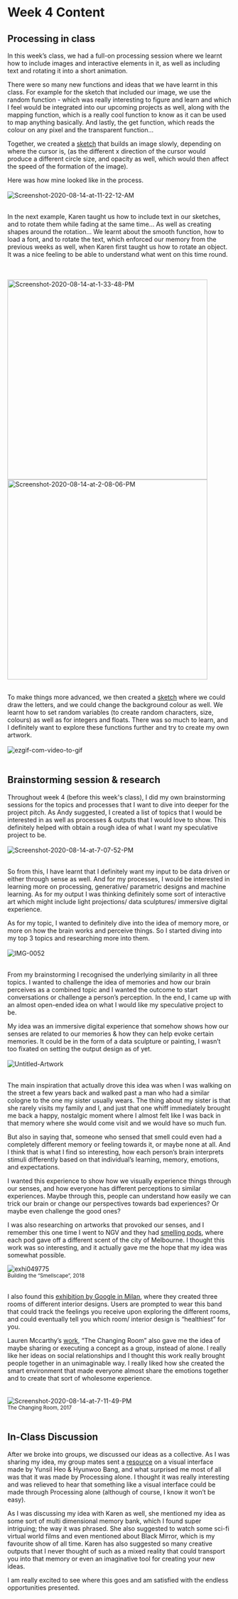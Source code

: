 # Week 4 Content

## Processing in class

In this week’s class, we had a full-on processing session where we learnt how to include images and interactive elements in it, as well as including text and rotating it into a short animation. 

There were so many new functions and ideas that we have learnt in this class. For example for the sketch that included our image, we use the random function - which was really interesting to figure and learn and which I feel would be integrated into our upcoming projects as well, along with the mapping function, which is a really cool function to know as it can be used to map anything basically. And lastly, the get function, which reads the colour on any pixel and the transparent function… 

Together, we created a [sketch](https://github.com/jinnilow/slavetoalgorithm/tree/master/Processing/photo_Jinni) that builds an image slowly, depending on where the cursor is, (as the different x direction of the cursor would produce a different circle size, and opacity as well, which would then affect the speed of the formation of the image).

Here was how mine looked like in the process. 
<br /> <br /> 
<img src="https://i.ibb.co/dthcVLd/Screenshot-2020-08-14-at-11-22-12-AM.png" alt="Screenshot-2020-08-14-at-11-22-12-AM" border="0">
<br /> <br /> 

In the next example, Karen taught us how to include text in our sketches, and to rotate them while fading at the same time… As well as creating shapes around the rotation… We learnt about the smooth function, how to load a font, and to rotate the text, which enforced our memory from the previous weeks as well, when Karen first taught us how to rotate an object. It was a nice feeling to be able to understand what went on this time round.

<br /> <br />
<img src="https://i.ibb.co/pvFVXvK/Screenshot-2020-08-14-at-1-33-48-PM.png" alt="Screenshot-2020-08-14-at-1-33-48-PM" border="0" width="450"/> <img src="https://i.ibb.co/McZjHc1/Screenshot-2020-08-14-at-2-08-06-PM.png" alt="Screenshot-2020-08-14-at-2-08-06-PM" border="0" width="450"/>
<br /> <br /> 

To make things more advanced, we then created a [sketch](https://github.com/jinnilow/slavetoalgorithm/tree/master/Processing/draw_font) where we could draw the letters, and we could change the background colour as well. We learnt how to set random variables (to create random characters, size, colours)  as well as for integers and floats. There was so much to learn, and I definitely want to explore these functions further and try to create my own artwork. 
<br /> <br />
<img src="https://i.ibb.co/L8b3rdZ/ezgif-com-video-to-gif.gif" alt="ezgif-com-video-to-gif" border="0">
<br /> <br /> 

## Brainstorming session & research 

Throughout week 4 (before this week's class), I did my own brainstorming sessions for the topics and processes that I want to dive into deeper for the project pitch. As Andy suggested, I created a list of topics that I would be interested in as well as processes & outputs that I would love to show. This definitely helped with obtain a rough idea of what I want my speculative project to be. 
<br /> <br /> 
<img src="https://i.ibb.co/sgkFFxp/Screenshot-2020-08-14-at-7-07-52-PM.png" alt="Screenshot-2020-08-14-at-7-07-52-PM" border="0">
<br /> <br /> 

So from this, I have learnt that I definitely want my input to be data driven or either through sense as well. And for my processes, I would be interested in learning more on processing, generative/ parametric designs and machine learning. As for my output I was thinking definitely some sort of interactive art which might include light projections/ data sculptures/ immersive digital experience. 

As for my topic, I wanted to definitely dive into the idea of memory more, or more on how the brain works and perceive things. So I started diving into my top 3 topics and researching more into them. 
<br /> <br />
<img src="https://i.ibb.co/GQk5y3z/IMG-0052.jpg" alt="IMG-0052" border="0">
<br /> <br /> 

From my brainstorming I recognised the underlying similarity in all three topics. I wanted to challenge the idea of memories and how our brain perceives as a combined topic and I wanted the outcome to start conversations or challenge a person’s perception. In the end, I came up with an almost open-ended idea on what I would like my speculative project to be. 

My idea was an immersive digital experience that somehow shows how our senses are related to our memories & how they can help evoke certain memories. It could be in the form of a data sculpture or painting, I wasn’t too fixated on setting the output design as of yet. <br /> <br /> 
<img src="https://i.ibb.co/X2DNgV3/Untitled-Artwork.jpg" alt="Untitled-Artwork" border="0"> <br /> <br /> 

The main inspiration that actually drove this idea was when I was walking on the street a few years back and walked past a man who had a similar cologne to the one my sister usually wears. The thing about my sister is that she rarely visits my family and I, and just that one whiff immediately brought me back a happy, nostalgic moment where I almost felt like I was back in that memory where she would come visit and we would have so much fun. 

But also in saying that, someone who sensed that smell could even had a completely different memory or feeling towards it, or maybe none at all. And I think that is what I find so interesting, how each person’s brain interprets stimuli differently based on that individual’s learning, memory, emotions, and expectations. 

I wanted this experience to show how we visually experience things through our senses, and how everyone has different perceptions to similar experiences. Maybe through this, people can understand how easily we can trick our brain or change our perspectives towards bad experiences? Or maybe even challenge the good ones?  

I was also researching on artworks that provoked our senses, and I remember this one time I went to NGV and they had [smelling pods](https://www.ngv.vic.gov.au/multimedia/sissel-tolaas/#:~:text=Sissel%20Tolaas-,NGV%20Triennial,memories%20of%20time%20and%20place.&text=The%20audience%20is%20invited%20to%20guess%20what%20each%20smell%20is.), where each pod gave off a different scent of the city of Melbourne. I thought this work was so interesting, and it actually gave me the hope that my idea was somewhat possible. 

<img src="https://i.ibb.co/CP2dJ3q/exhi049775.jpg" alt="exhi049775" border="0"> <br /> 
<sub>Building the “Smellscape”, 2018</sub>
<br /> <br /> 

I also found this [exhibition by Google in Milan](https://www.wallpaper.com/design/google-a-space-for-being-salone-del-mobile-2019), where they created three rooms of different interior designs. Users are prompted to wear this band that could track the feelings you receive upon exploring the different rooms, and could eventually tell you which room/ interior design is “healthiest” for you. 

Lauren Mccarthy’s [work](https://lauren-mccarthy.com/The-Changing-Room), “The Changing Room” also gave me the idea of maybe sharing or executing a concept as a group, instead of alone. I really like her ideas on social relationships and I thought this work really brought people together in an unimaginable way. I really liked how she created the smart environment that made everyone almost share the emotions together and to create that sort of wholesome experience.  
<br /> <br /> 
<img src="https://i.ibb.co/k23J4dg/Screenshot-2020-08-14-at-7-11-49-PM.png" alt="Screenshot-2020-08-14-at-7-11-49-PM" border="0"> <br /> 
<sub>The Changing Room, 2017</sub>
<br /> <br /> 

## In-Class Discussion

After we broke into groups, we discussed our ideas as a collective. As I was sharing my idea, my group mates sent a [resource](https://www.youtube.com/watch?v=m_eOZuyCnnE) on a visual interface made by Yunsil Heo & Hyunwoo Bang, and what surprised me most of all was that it was made by Processing alone. I thought it was really interesting and was relieved to hear that something like a visual interface could be made through Processing alone (although of course, I know it won’t be easy). 

As I was discussing my idea with Karen as well, she mentioned my idea as some sort of multi dimensional memory bank, which I found super intriguing; the way it was phrased. She also suggested to watch some sci-fi virtual world films and even mentioned about Black Mirror, which is my favourite show of all time. Karen has also suggested so many creative outputs that I never thought of such as a mixed reality that could transport you into that memory or even an imaginative tool for creating your new ideas. 

I am really excited to see where this goes and am satisfied with the endless opportunities presented.


